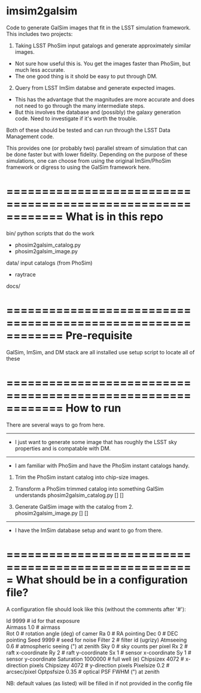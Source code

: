 imsim2galsim
============

Code to generate GalSim images that fit in the LSST simulation framework. 
This includes two projects:

1. Taking LSST PhoSim input gatalogs and generate approximately similar images.
 - Not sure how useful this is. You get the images faster than PhoSim, but much less accurate.
 - The one good thing is it shold be easy to put through DM.

2. Query from LSST ImSim databse and generate expected images. 
 - This has the advantage that the magnitudes are more accurate and does not need to go through the many intermediate steps. 
 - But this involves the database and (possibly) the galaxy generation code. Need to investigate if it's worth the trouble.

Both of these should be tested and can run through the LSST Data Management code.

This provides one (or probably two) parallel stream of simulation that can be done faster but with lower fidelity. Depending on the purpose of these simulations, one 
can choose from using the original ImSim/PhoSim framework or digress to using the GalSim framework here.

============================================================
What is in this repo
============================================================

bin/ python scripts that do the work
- phosim2galsim_catalog.py
- phosim2galsim_image.py

data/ input catalogs (from PhoSim)
- raytrace

docs/ 

============================================================
Pre-requisite
============================================================

GalSim, ImSim, and DM stack are all installed
use setup script to locate all of these

============================================================
How to run
============================================================

There are several ways to go from here.

------------------------------------------------------------
* I just want to generate some image that has roughly the LSST sky 
properties and is compatable with DM.


------------------------------------------------------------
* I am familiar with PhoSim and have the PhoSim instant catalogs handy.

1. Trim the PhoSim instant catalog into chip-size images.

2. Transform a PhoSim trimmed catalog into something GalSim understands
   phosim2galsim_catalog.py [] []

3. Generate GalSim image with the catalog from 2. 
   phosim2galsim_image.py [] []

------------------------------------------------------------
* I have the ImSim database setup and want to go from there.


=====================================================
What should be in a configuration file?
=====================================================

A configuration file should look like this (without 
the comments after '#'):
 
Id             9999     # id for that exposure      
Airmass        1.0      # airmass                   
Rot            0        # rotation angle (deg) of camer
Ra             0        # RA pointing
Dec            0        # DEC pointing
Seed           9999     # seed for noise
Filter         2        # filter id (ugrizy)
Atmseeing      0.6      # atmospheric seeing (") at zenith
Sky            0        # sky counts per pixel
Rx             2        # raft x-coordinate
Ry             2        # raft y-coordinate
Sx             1        # sensor x-coordinate
Sy             1        # sensor y-coordinate 
Saturation     1000000  # full well (e)
Chipsizex      4072     # x-direction pixels
Chipsizey      4072     # y-direction pixels
Pixelsize      0.2      # arcsec/pixel
Optpsfsize     0.35     # optical PSF FWHM (") at zenith

NB: default values (as listed) will be filled in if not provided in the config file
